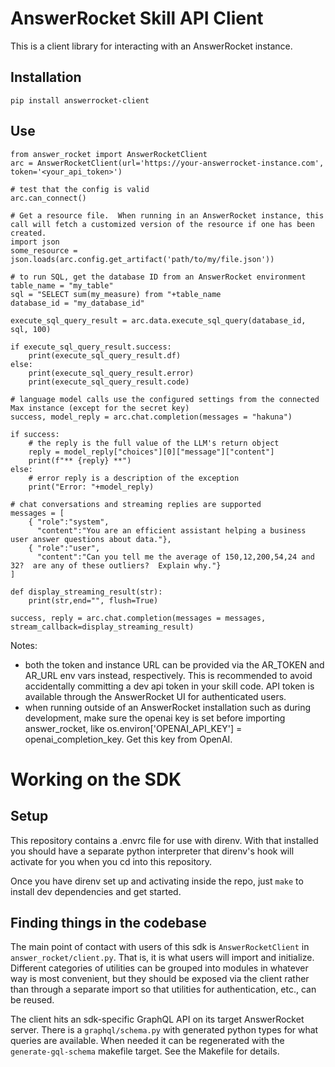 # AnswerRocket Skill API Client
This is a client library for interacting with an AnswerRocket instance.

## Installation

`pip install answerrocket-client`

## Use

```
from answer_rocket import AnswerRocketClient
arc = AnswerRocketClient(url='https://your-answerrocket-instance.com', token='<your_api_token>')

# test that the config is valid
arc.can_connect()

# Get a resource file.  When running in an AnswerRocket instance, this call will fetch a customized version of the resource if one has been created.
import json
some_resource = json.loads(arc.config.get_artifact('path/to/my/file.json'))

# to run SQL, get the database ID from an AnswerRocket environment
table_name = "my_table"
sql = "SELECT sum(my_measure) from "+table_name
database_id = "my_database_id"

execute_sql_query_result = arc.data.execute_sql_query(database_id, sql, 100)

if execute_sql_query_result.success:
    print(execute_sql_query_result.df)    
else:
    print(execute_sql_query_result.error)
    print(execute_sql_query_result.code)

# language model calls use the configured settings from the connected Max instance (except for the secret key)
success, model_reply = arc.chat.completion(messages = "hakuna")

if success:
    # the reply is the full value of the LLM's return object
    reply = model_reply["choices"][0]["message"]["content"]
    print(f"** {reply} **")
else:
    # error reply is a description of the exception
    print("Error: "+model_reply)

# chat conversations and streaming replies are supported
messages = [
    { "role":"system",
      "content":"You are an efficient assistant helping a business user answer questions about data."},
    { "role":"user",
      "content":"Can you tell me the average of 150,12,200,54,24 and 32?  are any of these outliers?  Explain why."}
]

def display_streaming_result(str):
    print(str,end="", flush=True)

success, reply = arc.chat.completion(messages = messages, stream_callback=display_streaming_result)

```

Notes: 
- both the token and instance URL can be provided via the AR_TOKEN and AR_URL env vars instead, respectively. This is recommended to avoid accidentally committing a dev api token in your skill code.   API token is available through the AnswerRocket UI for authenticated users.
- when running outside of an AnswerRocket installation such as during development, make sure the openai key is set before importing answer_rocket, like os.environ['OPENAI_API_KEY'] = openai_completion_key.  Get this key from OpenAI.

# Working on the SDK
## Setup
This repository contains a .envrc file for use with direnv. With that installed you should have a separate python interpreter that direnv's hook will activate for you when you cd into this repository.

Once you have direnv set up and activating inside the repo, just `make` to install dev dependencies and get started.

## Finding things in the codebase
The main point of contact with users of this sdk is `AnswerRocketClient` in `answer_rocket/client.py`. That is, it is what users will import and initialize. Different categories of utilities can be grouped into modules in whatever way is most convenient, but they should be exposed via the client rather than through a separate import so that utilities for authentication, etc., can be reused.

The client hits an sdk-specific GraphQL API on its target AnswerRocket server. There is a `graphql/schema.py` with generated python types for what queries are available. When needed it can be regenerated with the `generate-gql-schema` makefile target. See the Makefile for details.
